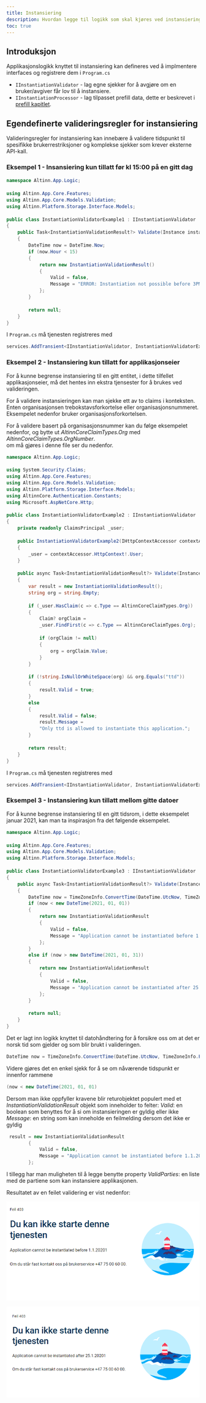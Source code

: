 ```yaml
---
title: Instansiering
description: Hvordan legge til logikk som skal kjøres ved instansiering?
toc: true
---
```


## Introduksjon

Applikasjonslogikk knyttet til instansiering kan defineres ved å implmentere interfaces og registrere dem i `Program.cs`

 - `IInstantiationValidator` - lag egne sjekker for å avgjøre om en bruker/avgiver får lov til å instansiere.
 - `IInstantiationProcessor` - lag tilpasset prefill data, dette er beskrevet i [prefill kapitlet](/nb/altinn-studio/reference/data/prefill/custom/).

## Egendefinerte valideringsregler for instansiering
Valideringsregler for instansiering kan innebære å validere tidspunkt til spesifikke brukerrestriksjoner og komplekse sjekker som krever eksterne API-kall.


### Eksempel 1 - Insansiering kun tillatt før kl 15:00 på en gitt dag

```C# {hl_lines=[12]}
namespace Altinn.App.Logic;

using Altinn.App.Core.Features;
using Altinn.App.Core.Models.Validation;
using Altinn.Platform.Storage.Interface.Models;

public class InstantiationValidatorExample1 : IInstantiationValidator
{
    public Task<InstantiationValidationResult?> Validate(Instance instance)
    {
        DateTime now = DateTime.Now;
        if (now.Hour < 15)
        {
            return new InstantiationValidationResult()
            {
                Valid = false,
                Message = "ERROR: Instantiation not possible before 3PM."
            };
        }

        return null;
    }
}
```
I `Program.cs` må tjenesten registreres med
```C#
services.AddTransient<IInstantiationValidator, InstantiationValidatorExample1>()
```

### Eksempel 2 - Instansiering kun tillatt for applikasjonseier
For å kunne begrense instansiering til en gitt entitet, i dette tilfellet applikasjonseier,
må det hentes inn ekstra tjensester for å brukes ved valideringen.

For å validere instansieringen kan man sjekke ett av to claims i konteksten.
Enten organisasjonsen trebokstavsforkortelse eller organisasjonsnummeret.
Eksempelet nedenfor bruker organisasjonsforkortelsen. 

For å validere basert på organisasjonsnummer kan du følge eksempelet nedenfor,
og bytte ut *AltinnCoreClaimTypes&#46;Org* med *AltinnCoreClaimTypes.OrgNumber*.  
om må gjøres i denne file ser du nedenfor.


```C#
namespace Altinn.App.Logic;

using System.Security.Claims;
using Altinn.App.Core.Features;
using Altinn.App.Core.Models.Validation;
using Altinn.Platform.Storage.Interface.Models;
using AltinnCore.Authentication.Constants;
using Microsoft.AspNetCore.Http;

public class InstantiationValidatorExample2 : IInstantiationValidator
{
    private readonly ClaimsPrincipal _user;

    public InstantiationValidatorExample2(IHttpContextAccessor contextAccessor)
    {
        _user = contextAccessor.HttpContext!.User;
    }

    public async Task<InstantiationValidationResult?> Validate(Instance instance)
    {
        var result = new InstantiationValidationResult();
        string org = string.Empty;

        if (_user.HasClaim(c => c.Type == AltinnCoreClaimTypes.Org))
        {
            Claim? orgClaim =
            _user.FindFirst(c => c.Type == AltinnCoreClaimTypes.Org);

            if (orgClaim != null)
            {
                org = orgClaim.Value;
            }
        }

        if (!string.IsNullOrWhiteSpace(org) && org.Equals("ttd"))
        {
            result.Valid = true;
        }
        else
        {
            result.Valid = false;
            result.Message =
            "Only ttd is allowed to instantiate this application.";
        }

        return result;
    }
}
```

I `Program.cs` må tjenesten registreres med
```C#
services.AddTransient<IInstantiationValidator, InstantiationValidatorExample2>()
```

### Eksempel 3 - Instansiering kun tillatt mellom gitte datoer

For å kunne begrense instansiering til en gitt tidsrom, i dette eksempelet januar 2021, kan man ta inspirasjon fra det følgende eksempelet.

```cs
namespace Altinn.App.Logic;

using Altinn.App.Core.Features;
using Altinn.App.Core.Models.Validation;
using Altinn.Platform.Storage.Interface.Models;

public class InstantiationValidatorExample3 : IInstantiationValidator
{
    public async Task<InstantiationValidationResult?> Validate(Instance instance)
    {
        DateTime now = TimeZoneInfo.ConvertTime(DateTime.UtcNow, TimeZoneInfo.FindSystemTimeZoneById("Central European Standard Time"));
        if (now < new DateTime(2021, 01, 01))
        {
            return new InstantiationValidationResult
            {
                Valid = false,
                Message = "Application cannot be instantiated before 1.1.2021"
            };
        }
        else if (now > new DateTime(2021, 01, 31))
        {
            return new InstantiationValidationResult
            {
                Valid = false,
                Message = "Application cannot be instantiated after 25.1.2021"
            };
        }

        return null;
    }
}
```

Det er lagt inn logikk knyttet til datohåndtering for å forsikre oss om at det er norsk tid som gjelder
og som blir brukt i valideringen. 

```cs
DateTime now = TimeZoneInfo.ConvertTime(DateTime.UtcNow, TimeZoneInfo.FindSystemTimeZoneById("Central European Standard Time"));
```

Videre gjøres det en enkel sjekk for å se om nåværende tidspunkt er innenfor rammene

```cs
(now < new DateTime(2021, 01, 01)
```

Dersom man ikke oppfyller kravene blir returobjektet populert med et _InstantiationValidationResult_ objekt som inneholder to felter: 
_Valid_: en boolean som benyttes for å si om instansieringen er gyldig eller ikke
_Message_: en string som kan inneholde en feilmelding dersom det ikke er gyldig


```cs
 result = new InstantiationValidationResult
        {
            Valid = false,
            Message = "Application cannot be instantiated before 1.1.2021"
        };
```

I tillegg har man muligheten til å legge benytte property 
_ValidParties_: en liste med de partiene som kan instansiere applikasjonen.

Resultatet av en feilet validering er vist nedenfor: 

![Instansiering før tillatt dato](instantiation-validation-before-date.png "Instansiering før tillatt dato")

![Instansiering etter tillatt dato](instantiation-validation-after-date.png "Instansiering etter tillatt dato")





